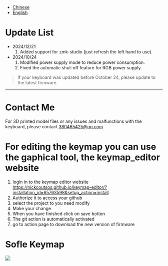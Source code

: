 - [Chinese](README.md)
- [English](README_EN.md)

# Update List

- 2024/12/21
  1. Added support for zmk-studio (just refresh the left hand to use).
- 2024/10/24
  1. Modified power supply mode to reduce power consumption.
  2. Fixed the automatic shut-off feature for RGB power supply.

> If your keyboard was updated before October 24, please update to the latest firmware.
> 
---
# Contact Me

For 3D printed model files or any issues and malfunctions with the keyboard, please contact 380465425@qq.com

# For editing the keymap you can use the gaphical tool, the keymap_editor website 

1. login in to the keymap editor website https://nickcoutsos.github.io/keymap-editor/?installation_id=65763598&setup_action=install
2. Authorize it to access your github
3. select the project to you need modify
4. Make your change
5. When you have finished click on save botton
6. The git action is automatically activated
7. go to action page to download the new version of firmware


# Sofle Keymap


<img src="keymap-drawer/sofle.svg" >

